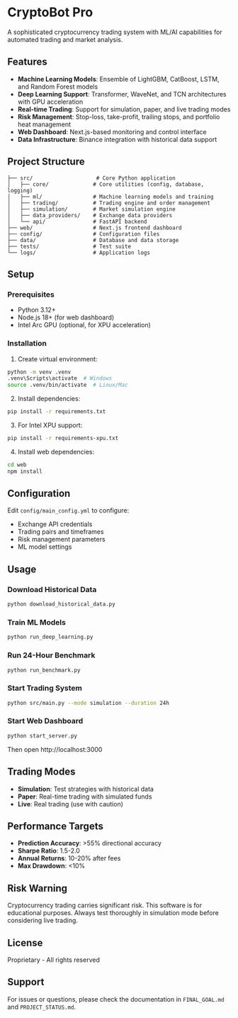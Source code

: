 # CryptoBot Pro

A sophisticated cryptocurrency trading system with ML/AI capabilities for automated trading and market analysis.

## Features

- **Machine Learning Models**: Ensemble of LightGBM, CatBoost, LSTM, and Random Forest models
- **Deep Learning Support**: Transformer, WaveNet, and TCN architectures with GPU acceleration
- **Real-time Trading**: Support for simulation, paper, and live trading modes
- **Risk Management**: Stop-loss, take-profit, trailing stops, and portfolio heat management
- **Web Dashboard**: Next.js-based monitoring and control interface
- **Data Infrastructure**: Binance integration with historical data support

## Project Structure

```
├── src/                    # Core Python application
│   ├── core/              # Core utilities (config, database, logging)
│   ├── ml/                # Machine learning models and training
│   ├── trading/           # Trading engine and order management
│   ├── simulation/        # Market simulation engine
│   ├── data_providers/    # Exchange data providers
│   └── api/               # FastAPI backend
├── web/                   # Next.js frontend dashboard
├── config/                # Configuration files
├── data/                  # Database and data storage
├── tests/                 # Test suite
└── logs/                  # Application logs
```

## Setup

### Prerequisites

- Python 3.12+
- Node.js 18+ (for web dashboard)
- Intel Arc GPU (optional, for XPU acceleration)

### Installation

1. Create virtual environment:
```bash
python -m venv .venv
.venv\Scripts\activate  # Windows
source .venv/bin/activate  # Linux/Mac
```

2. Install dependencies:
```bash
pip install -r requirements.txt
```

3. For Intel XPU support:
```bash
pip install -r requirements-xpu.txt
```

4. Install web dependencies:
```bash
cd web
npm install
```

## Configuration

Edit `config/main_config.yml` to configure:
- Exchange API credentials
- Trading pairs and timeframes
- Risk management parameters
- ML model settings

## Usage

### Download Historical Data
```bash
python download_historical_data.py
```

### Train ML Models
```bash
python run_deep_learning.py
```

### Run 24-Hour Benchmark
```bash
python run_benchmark.py
```

### Start Trading System
```bash
python src/main.py --mode simulation --duration 24h
```

### Start Web Dashboard
```bash
python start_server.py
```
Then open http://localhost:3000

## Trading Modes

- **Simulation**: Test strategies with historical data
- **Paper**: Real-time trading with simulated funds
- **Live**: Real trading (use with caution)

## Performance Targets

- **Prediction Accuracy**: >55% directional accuracy
- **Sharpe Ratio**: 1.5-2.0
- **Annual Returns**: 10-20% after fees
- **Max Drawdown**: <10%

## Risk Warning

Cryptocurrency trading carries significant risk. This software is for educational purposes. Always test thoroughly in simulation mode before considering live trading.

## License

Proprietary - All rights reserved

## Support

For issues or questions, please check the documentation in `FINAL_GOAL.md` and `PROJECT_STATUS.md`.
